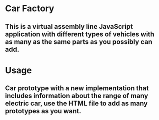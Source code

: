 # Car Factory

## This is a virtual assembly line JavaScript application with different types of vehicles with as many as the same parts as you possibly can add.

# Usage

## Car prototype with a new implementation that includes information about the range of many electric car, use the HTML file to add as many prototypes as you want.
